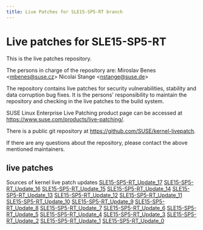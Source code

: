 ```yaml
---
title: Live Patches for SLE15-SP5-RT branch
---
```

# Live patches for SLE15-SP5-RT
This is the live patches repository.

The persons in charge of the repository are:
Miroslav Benes <[mbenes@suse.cz](mailto:mbenes@suse.cz?subject=SLE15-SP5-RT_Update_17%20branch)>
Nicolai Stange <[nstange@suse.de](mailto:nstange@suse.de?subject=SLE15-SP5-RT_Update_17%20branch)>

The repository contains live patches for security vulnerabilities,
stability and data corruption bug fixes. It is the persons'
responsibility to maintain the repository and checking in the live
patches to the build system.

SUSE Linux Enterprise Live Patching product page can be accessed at
https://www.suse.com/products/live-patching/.

There is a public git repository at
https://github.com/SUSE/kernel-livepatch.

If there are any questions about the repository, please contact the
above mentioned maintainers.


## live patches
Sources of kernel live patch updates [SLE15-SP5-RT_Update_17](https://github.com/SUSE/kernel-livepatch/tree/SLE15-SP5-RT_Update_17) [SLE15-SP5-RT_Update_16](https://github.com/SUSE/kernel-livepatch/tree/SLE15-SP5-RT_Update_16) [SLE15-SP5-RT_Update_15](https://github.com/SUSE/kernel-livepatch/tree/SLE15-SP5-RT_Update_15) [SLE15-SP5-RT_Update_14](https://github.com/SUSE/kernel-livepatch/tree/SLE15-SP5-RT_Update_14) [SLE15-SP5-RT_Update_13](https://github.com/SUSE/kernel-livepatch/tree/SLE15-SP5-RT_Update_13) [SLE15-SP5-RT_Update_12](https://github.com/SUSE/kernel-livepatch/tree/SLE15-SP5-RT_Update_12) [SLE15-SP5-RT_Update_11](https://github.com/SUSE/kernel-livepatch/tree/SLE15-SP5-RT_Update_11) [SLE15-SP5-RT_Update_10](https://github.com/SUSE/kernel-livepatch/tree/SLE15-SP5-RT_Update_10) [SLE15-SP5-RT_Update_9](https://github.com/SUSE/kernel-livepatch/tree/SLE15-SP5-RT_Update_9) [SLE15-SP5-RT_Update_8](https://github.com/SUSE/kernel-livepatch/tree/SLE15-SP5-RT_Update_8) [SLE15-SP5-RT_Update_7](https://github.com/SUSE/kernel-livepatch/tree/SLE15-SP5-RT_Update_7) [SLE15-SP5-RT_Update_6](https://github.com/SUSE/kernel-livepatch/tree/SLE15-SP5-RT_Update_6) [SLE15-SP5-RT_Update_5](https://github.com/SUSE/kernel-livepatch/tree/SLE15-SP5-RT_Update_5) [SLE15-SP5-RT_Update_4](https://github.com/SUSE/kernel-livepatch/tree/SLE15-SP5-RT_Update_4) [SLE15-SP5-RT_Update_3](https://github.com/SUSE/kernel-livepatch/tree/SLE15-SP5-RT_Update_3) [SLE15-SP5-RT_Update_2](https://github.com/SUSE/kernel-livepatch/tree/SLE15-SP5-RT_Update_2) [SLE15-SP5-RT_Update_1](https://github.com/SUSE/kernel-livepatch/tree/SLE15-SP5-RT_Update_1) [SLE15-SP5-RT_Update_0](https://github.com/SUSE/kernel-livepatch/tree/SLE15-SP5-RT_Update_0)
